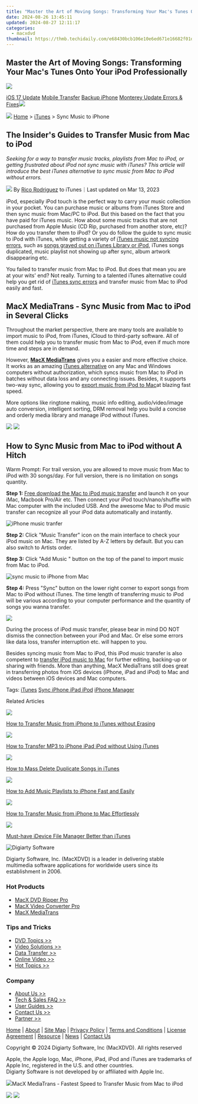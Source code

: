 ```yaml
---
title: "Master the Art of Moving Songs: Transforming Your Mac's Tunes Onto Your iPod Professionally"
date: 2024-08-26 13:45:11
updated: 2024-08-27 12:11:17
categories:
  - macxdvd
thumbnail: https://thmb.techidaily.com/e68430bcb106e10e6ed671e16682f01d022f0799c626556c343ddc595fa9cde5.jpg
---
```


## Master the Art of Moving Songs: Transforming Your Mac's Tunes Onto Your iPod Professionally

[![](https://www.macxdvd.com/mobile/../image-style/new-seo/icon10.png)](https://tools.techidaily.com/macxdvd/products/)

[iOS 17 Update](https://tools.techidaily.com/macxdvd/products/) [Mobile Transfer](https://tools.techidaily.com/macxdvd/products/) [Backup iPhone](https://tools.techidaily.com/macxdvd/products/) [Monterey Update Errors & Fixes](https://tools.techidaily.com/macxdvd/products/)![](https://www.macxdvd.com/mobile/article-image/hot.gif) 



![](https://www.macxdvd.com/mobile/../image-style/new-seo/icon7.png) [Home](https://tools.techidaily.com/macxdvd/products/) \> [iTunes](https://tools.techidaily.com/macxdvd/products/) \> Sync Music to iPhone

## The Insider's Guides to Transfer Music from Mac to iPod



_Seeking for a way to transfer music tracks, playlists from Mac to iPod, or getting frustrated about iPod not sync music with iTunes? This article will introduce the best iTunes alternative to sync music from Mac to iPod without errors._ 

![](https://www.macxdvd.com/mobile/../image-style/new-seo/icon6.png) By [Rico Rodriguez](https://www.linkedin.com/in/rico-rodriguez-06815a104/) to iTunes｜Last updated on Mar 13, 2023

iPod, especially iPod touch is the perfect way to carry your music collection in your pocket. You can purchase music or albums from iTunes Store and then sync music from Mac/PC to iPod. But this based on the fact that you have paid for iTunes music. How about some music tracks that are not purchased from Apple Music (CD Rip, purchased from another store, etc)? How do you transfer them to iPod? Or you do follow the guide to sync music to iPod with iTunes, while getting a variety of [iTunes music not syncing errors](https://tools.techidaily.com/macxdvd/products/), such as [songs grayed out on iTunes Library or iPod](https://tools.techidaily.com/macxdvd/products/), iTunes songs duplicated, music playlist not showing up after sync, album artwork disappearing etc. 

You failed to transfer music from Mac to iPod. But does that mean you are at your wits' end? Not really. Turning to a talented iTunes alternative could help you get rid of [iTunes sync errors](https://tools.techidaily.com/macxdvd/products/) and transfer music from Mac to iPod easily and fast.



## MacX MediaTrans - Sync Music from Mac to iPod in Several Clicks

Throughout the market perspective, there are many tools are available to import music to iPod, from iTunes, iCloud to third-party software. All of them could help you to transfer music from Mac to iPod, even if much more time and steps are in demand. 

However, [**MacX MediaTrans**](https://tools.techidaily.com/macxdvd/products/) gives you a easier and more effective choice. It works as an amazing [iTunes alternative](https://tools.techidaily.com/macxdvd/products/) on any Mac and Windows computers without authorization, which syncs music from Mac to iPod in batches without data loss and any connecting issues. Besides, it supports two-way sync, allowing you to [export music from iPod to Mac](https://tools.techidaily.com/macxdvd/products/)at blazing fast speed. 

 More options like ringtone making, music info editing, audio/video/image auto conversion, intelligent sorting, DRM removal help you build a concise and orderly media library and manage iPod without iTunes.

[![](https://www.macxdvd.com/mobile/../image-style/new-seo/btn-mac.png)](https://tools.techidaily.com/macxdvd/products/) [![](https://www.macxdvd.com/mobile/../image-style/new-seo/btn-win.png)](https://tools.techidaily.com/winxdvd/products/) 



## How to Sync Music from Mac to iPod without A Hitch

Warm Prompt: For trail version, you are allowed to move music from Mac to iPod with 30 songs/day. For full version, there is no limitation on songs quantity.

**Step 1:** [Free download the Mac to iPod music transfer](https://tools.techidaily.com/macxdvd/products/) and launch it on your iMac, Macbook Pro/Air etc. Then connect your iPod touch/nano/shuffle with Mac computer with the included USB. And the awesome Mac to iPod music transfer can recognize all your iPod data automatically and instantly.

![iPhone music tranfer](https://www.macxdvd.com/mobile/article-image/itunes-alternative-mt.jpg)

**Step 2:** Click "Music Transfer" icon on the main interface to check your iPod music on Mac. They are listed by A-Z letters by default. But you can also switch to Artists order. 

**Step 3:** Click "Add Music " button on the top of the panel to import music from Mac to iPod. 

![sync music to iPhone from Mac](https://www.macxdvd.com/mobile/article-image/mt-edit-music.jpg)

**Step 4:** Press "Sync" button on the lower right corner to export songs from Mac to iPod without iTunes. The time length of transferring music to iPod will be various according to your computer performance and the quantity of songs you wanna transfer. 

![](https://www.macxdvd.com/mobile/../image-style/new-seo/icon1.png)

 During the process of iPod music transfer, please bear in mind DO NOT dismiss the connection between your iPod and Mac. Or else some errors like data loss, transfer interruption etc. will happen to you.

Besides syncing music from Mac to iPod, this iPod music transfer is also competent to [transfer iPod music to Mac](https://tools.techidaily.com/macxdvd/products/) for further editing, backing-up or sharing with friends. More than anything, MacX MediaTrans still does great in transferring photos from iOS devices (iPhone, iPad and iPod) to Mac and videos between iOS devices and Mac computers.

 Tags: [iTunes](https://tools.techidaily.com/macxdvd/products/) [Sync iPhone iPad iPod](https://tools.techidaily.com/macxdvd/products/) [iPhone Manager](https://tools.techidaily.com/macxdvd/products/) 



Related Articles

![](https://www.macxdvd.com/mobile/../image-style/new-seo/pic7.jpg)

[How to Transfer Music from iPhone to iTunes without Erasing](https://tools.techidaily.com/macxdvd/products/) 

![](https://www.macxdvd.com/mobile/../image-style/new-seo/pic6.jpg)

[How to Transfer MP3 to iPhone iPad iPod without Using iTunes](https://tools.techidaily.com/macxdvd/products/) 

![](https://www.macxdvd.com/mobile/../image-style/new-seo/pic5.jpg)

[How to Mass Delete Duplicate Songs in iTunes](https://tools.techidaily.com/macxdvd/products/) 

![](https://www.macxdvd.com/mobile/../image-style/new-seo/pic4.jpg)

[How to Add Music Playlists to iPhone Fast and Easily](https://tools.techidaily.com/macxdvd/products/) 

![](https://www.macxdvd.com/mobile/../image-style/new-seo/pic3.jpg)

[How to Transfer Music from iPhone to Mac Effortlessly](https://tools.techidaily.com/macxdvd/products/) 

![](https://www.macxdvd.com/mobile/../image-style/new-seo/pic2.jpg)

[Must-have iDevice File Manager Better than iTunes](https://tools.techidaily.com/macxdvd/products/) 



![Digiarty Software](https://www.macxdvd.com/mobile/../icon/logo.png) 

Digiarty Software, Inc. (MacXDVD) is a leader in delivering stable multimedia software applications for worldwide users since its establishment in 2006.

### Hot Products

* [MacX DVD Ripper Pro](https://tools.techidaily.com/macxdvd/products/)
* [MacX Video Converter Pro](https://tools.techidaily.com/macxdvd/products/)
* [MacX MediaTrans](https://tools.techidaily.com/macxdvd/products/)

### Tips and Tricks

* [DVD Topics >>](https://tools.techidaily.com/macxdvd/products/)
* [Video Solutions >>](https://tools.techidaily.com/macxdvd/products/)
* [Data Transfer >>](https://tools.techidaily.com/macxdvd/products/)
* [Online Video >>](https://tools.techidaily.com/macxdvd/products/)
* [Hot Topics >>](https://tools.techidaily.com/macxdvd/products/)

### Company

* [About Us >>](https://tools.techidaily.com/macxdvd/products/)
* [Tech & Sales FAQ >>](https://tools.techidaily.com/macxdvd/products/)
* [User Guides >>](https://tools.techidaily.com/macxdvd/products/)
* [Contact Us >>](https://tools.techidaily.com/macxdvd/products/)
* [Partner >>](https://tools.techidaily.com/macxdvd/products/)



[Home](https://tools.techidaily.com/macxdvd/products/) | [About](https://tools.techidaily.com/macxdvd/products/) | [Site Map](https://tools.techidaily.com/macxdvd/products/) | [Privacy Policy](https://tools.techidaily.com/macxdvd/products/) | [Terms and Conditions](https://tools.techidaily.com/macxdvd/products/) | [License Agreement](https://tools.techidaily.com/macxdvd/products/) | [Resource](https://tools.techidaily.com/macxdvd/products/) | [News](https://tools.techidaily.com/macxdvd/products/) | [Contact Us](https://tools.techidaily.com/macxdvd/products/)

Copyright © 2024 Digiarty Software, Inc (MacXDVD). All rights reserved

Apple, the Apple logo, Mac, iPhone, iPad, iPod and iTunes are trademarks of Apple Inc, registered in the U.S. and other countries.  
Digiarty Software is not developed by or affiliated with Apple Inc.



![](https://www.macxdvd.com/mobile/../mediatrans/img/icon.png)MacX MediaTrans - Fastest Speed to Transfer Music from Mac to iPod

[![](https://www.macxdvd.com/mobile/../image-style/new-seo/btn-mac-top.png)](https://tools.techidaily.com/macxdvd/products/) [![](https://www.macxdvd.com/mobile/../image-style/new-seo/btn-win-top.png)](https://tools.techidaily.com/winxdvd/products/)

<ins class="adsbygoogle"
     style="display:block"
     data-ad-format="autorelaxed"
     data-ad-client="ca-pub-7571918770474297"
     data-ad-slot="1223367746"></ins>



<ins class="adsbygoogle"
     style="display:block"
     data-ad-client="ca-pub-7571918770474297"
     data-ad-slot="8358498916"
     data-ad-format="auto"
     data-full-width-responsive="true"></ins>

